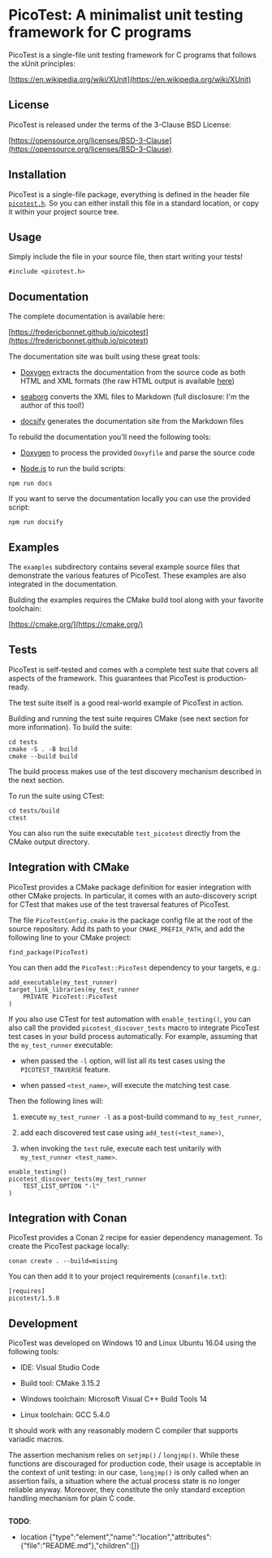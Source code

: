 <a id="indexpage"></a>
# PicoTest: A minimalist unit testing framework for C programs



<a id="index_1md__r_e_a_d_m_e"></a>






PicoTest is a single-file unit testing framework for C programs that follows the xUnit principles:





[https://en.wikipedia.org/wiki/XUnit](https://en.wikipedia.org/wiki/XUnit)





## License

PicoTest is released under the terms of the 3-Clause BSD License:





[https://opensource.org/licenses/BSD-3-Clause](https://opensource.org/licenses/BSD-3-Clause)




## Installation

PicoTest is a single-file package, everything is defined in the header file <code>[picotest.h](picotest_8h.md#picotest_8h)</code>. So you can either install this file in a standard location, or copy it within your project source tree.




## Usage

Simply include the file in your source file, then start writing your tests!






```
#include <picotest.h>
```




## Documentation

The complete documentation is available here:





[https://fredericbonnet.github.io/picotest](https://fredericbonnet.github.io/picotest)





The documentation site was built using these great tools:






* [Doxygen](http://www.stack.nl/~dimitri/doxygen/) extracts the documentation from the source code as both HTML and XML formats (the raw HTML output is available [here](https://fredericbonnet.github.io/picotest/html/index.html))

* [seaborg](https://github.com/fredericbonnet/seaborg) converts the XML files to Markdown (full disclosure: I'm the author of this tool!)

* [docsify](https://docsify.js.org/) generates the documentation site from the Markdown files







To rebuild the documentation you'll need the following tools:






* [Doxygen](http://www.stack.nl/~dimitri/doxygen/) to process the provided <code>Doxyfile</code> and parse the source code

* [Node.js](https://nodejs.org/) to run the build scripts:








```
npm run docs
```






If you want to serve the documentation locally you can use the provided script:






```
npm run docsify
```




## Examples

The <code>examples</code> subdirectory contains several example source files that demonstrate the various features of PicoTest. These examples are also integrated in the documentation.





Building the examples requires the CMake build tool along with your favorite toolchain:





[https://cmake.org/](https://cmake.org/)




## Tests

PicoTest is self-tested and comes with a complete test suite that covers all aspects of the framework. This guarantees that PicoTest is production-ready.





The test suite itself is a good real-world example of PicoTest in action.





Building and running the test suite requires CMake (see next section for more information). To build the suite:






```
cd tests
cmake -S . -B build
cmake --build build
```






The build process makes use of the test discovery mechanism described in the next section.





To run the suite using CTest:






```
cd tests/build
ctest
```






You can also run the suite executable <code>test_picotest</code> directly from the CMake output directory.




## Integration with CMake

PicoTest provides a CMake package definition for easier integration with other CMake projects. In particular, it comes with an auto-discovery script for CTest that makes use of the test traversal features of PicoTest.





The file <code>PicoTestConfig.cmake</code> is the package config file at the root of the source repository. Add its path to your <code>CMAKE_PREFIX_PATH</code>, and add the following line to your CMake project:






```
find_package(PicoTest)
```






You can then add the <code>PicoTest::PicoTest</code> dependency to your targets, e.g.:






```
add_executable(my_test_runner)
target_link_libraries(my_test_runner
    PRIVATE PicoTest::PicoTest
)
```






If you also use CTest for test automation with <code>enable_testing()</code>, you can also call the provided <code>picotest_discover_tests</code> macro to integrate PicoTest test cases in your build process automatically. For example, assuming that the <code>my_test_runner</code> executable:






* when passed the <code>-l</code> option, will list all its test cases using the <code>PICOTEST_TRAVERSE</code> feature.

* when passed <code><test_name></code>, will execute the matching test case.







Then the following lines will:






1. execute <code>my_test_runner -l</code> as a post-build command to <code>my_test_runner</code>,

2. add each discovered test case using <code>add_test(<test_name>)</code>,

3. when invoking the <code>test</code> rule, execute each test unitarily with <code>my_test_runner <test_name></code>.








```
enable_testing()
picotest_discover_tests(my_test_runner
    TEST_LIST_OPTION "-l"
)
```




## Integration with Conan

PicoTest provides a Conan 2 recipe for easier dependency management. To create the PicoTest package locally:






```
conan create . --build=missing
```






You can then add it to your project requirements (<code>conanfile.txt</code>):






```
[requires]
picotest/1.5.0
```




## Development

PicoTest was developed on Windows 10 and Linux Ubuntu 16.04 using the following tools:






* IDE: Visual Studio Code

* Build tool: CMake 3.15.2

* Windows toolchain: Microsoft Visual C++ Build Tools 14

* Linux toolchain: GCC 5.4.0







It should work with any reasonably modern C compiler that supports variadic macros.





The assertion mechanism relies on <code>setjmp()</code> / <code>longjmp()</code>. While these functions are discouraged for production code, their usage is acceptable in the context of unit testing: in our case, <code>longjmp()</code> is only called when an assertion fails, a situation where the actual process state is no longer reliable anyway. Moreover, they constitute the only standard exception handling mechanism for plain C code.






```

```

**TODO**:

* location {"type":"element","name":"location","attributes":{"file":"README.md"},"children":[]}

[public]: https://img.shields.io/badge/-public-brightgreen (public)
[C++]: https://img.shields.io/badge/language-C%2B%2B-blue (C++)
[Markdown]: https://img.shields.io/badge/language-Markdown-blue (Markdown)
[private]: https://img.shields.io/badge/-private-red (private)
[static]: https://img.shields.io/badge/-static-lightgrey (static)